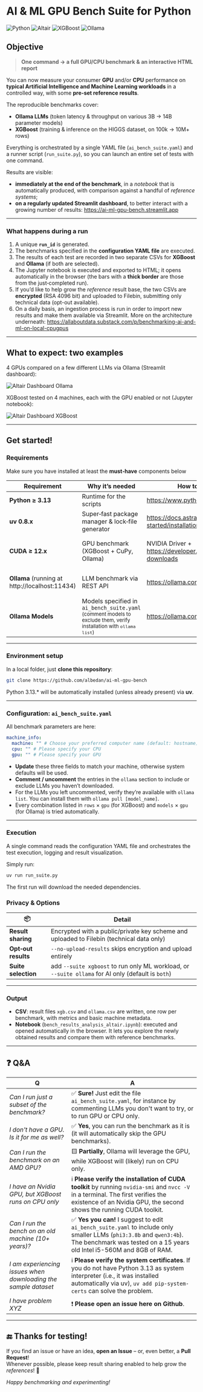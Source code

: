# AI & ML GPU Bench Suite for Python 

![Python](https://img.shields.io/badge/python-3.13-blue)
![Altair](https://img.shields.io/badge/Altair-5.5-green)
![XGBoost](https://img.shields.io/badge/XGBoost-3.0-orange)
![Ollama](https://img.shields.io/badge/Ollama-0.9|0.10|0.11-purple)

## Objective

> **One command → a full GPU/CPU benchmark & an interactive HTML report**

You can now measure your consumer **GPU** and/or **CPU** performance on **typical Artificial Intelligence and Machine Learning workloads** in a controlled way, with some **pre‑set reference results**.

The reproducible benchmarks cover:

- **Ollama LLMs** (token latency & throughput on various 3B → 14B parameter models)
- **XGBoost** (training & inference on the HIGGS dataset, on 100k → 10M+ rows)

Everything is orchestrated by a single YAML file (`ai_bench_suite.yaml`) and a runner script (`run_suite.py`), so you can launch an entire set of tests with one command.

Results are visible:

- **immediately at the end of the benchmark**, in a *notebook* that is automatically produced, with comparison against a handful of *reference systems*;
- **on a regularly updated Streamlit dashboard**, to better interact with a growing number of results: <https://ai-ml-gpu-bench.streamlit.app>

---

### What happens during a run

1. A unique **`run_id`** is generated.  
2. The benchmarks specified in the **configuration YAML file** are executed.  
3. The results of each test are recorded in two separate CSVs for **XGBoost** and **Ollama** (if both are selected).  
4. The Jupyter notebook is executed and exported to HTML; it opens automatically in the browser (the bars with a **thick border** are those from the just‑completed run).
5. If you’d like to help grow the *reference* result base, the two CSVs are **encrypted** (RSA 4096 bit) and uploaded to Filebin, submitting only technical data (opt-out available).  
6. On a daily basis, an ingestion process is run in order to import new results and make them available via Streamlit. More on the architecture underneath: <https://allaboutdata.substack.com/p/benchmarking-ai-and-ml-on-local-cpugpus>

---

## What to expect: two examples

4 GPUs compared on a few different LLMs via Ollama (Streamlit dashboard):  

![Altair Dashboard Ollama](images/visualization_ollama_streamlit.png)

XGBoost tested on 4 machines, each with the GPU enabled or not (Jupyter notebook):  

![Altair Dashboard XGBoost](images/visualization_xgboost.png)

---

## Get started!

### Requirements

Make sure you have installed at least the **must‑have** components below

| Requirement                  | Why it’s needed                                   | How to install                                                                                                   | Required? |
|------------------------------|----------------------------------------------------|-------------------------------------------------------------------------------------------------------------------|-----------|
| **Python ≥ 3.13**           | Runtime for the scripts                            | <https://www.python.org/>                                                                                         | **Must**  |
| **uv 0.8.x**                | Super‑fast package manager & lock‑file generator   | <https://docs.astral.sh/uv/getting-started/installation/>                                                         | **Must**  |
| **CUDA ≥ 12.x**             | GPU benchmark (XGBoost + CuPy, Ollama)             | NVIDIA Driver + <https://developer.nvidia.com/cuda-downloads>                                                     | **Optional**<br><sub>(only if a GPU is selected in the YAML)</sub> |
| **Ollama** (running at http://localhost:11434) | LLM benchmark via REST API                      | <https://ollama.com/download>                                                                                     | **Optional**<br><sub>(only if you want to test LLMs)</sub> |
| **Ollama Models**           | Models specified in `ai_bench_suite.yaml`<br><sub>(comment models to exclude them, verify installation with `ollama list`)</sub> | <https://ollama.com/library>                                                                                      | **Optional**<br><sub>(only if you want to test LLMs)</sub> |


---

### Environment setup

In a local folder, just **clone this repository**:

```bash
git clone https://github.com/albedan/ai-ml-gpu-bench
```

Python 3.13.* will be automatically installed (unless already present) via **uv**.

---

### Configuration: `ai_bench_suite.yaml`

All benchmark parameters are here:

```yaml
machine_info:
  machine: "" # Choose your preferred computer name (default: hostname)
  cpu: "" # Please specify your CPU
  gpu: "" # Please specify your GPU
```

- **Update** these three fields to match your machine, otherwise system defaults will be used.  
- **Comment / uncomment** the entries in the ``ollama`` section to include or exclude LLMs you haven’t downloaded.  
- For the LLMs you left uncommented, verify they’re available with ``ollama list``. You can install them with ``ollama pull [model_name]``.  
- Every combination listed in `rows` × `gpu` (for XGBoost) and `models` × `gpu` (for Ollama) is tried automatically.

---

### Execution

A single command reads the configuration YAML file and orchestrates the test execution, logging and result visualization.

Simply run:

```bash
uv run run_suite.py
```

The first run will download the needed dependencies.

### Privacy & Options

| 📦 | Detail |
|----|--------|
| **Result sharing** | Encrypted with a public/private key scheme and uploaded to Filebin (technical data only) |
| **Opt‑out results** | `--no-upload-results` skips encryption and upload entirely |
| **Suite selection** | add `--suite xgboost` to run only ML workload, or `--suite ollama` for AI only (default is `both`) |

---

### Output

- **CSV**: result files `xgb.csv` and `ollama.csv` are written, one row per benchmark, with metrics and basic machine metadata.  
- **Notebook** (`bench_results_analysis_altair.ipynb`): executed and opened automatically in the browser. It lets you explore the newly obtained results and compare them with reference benchmarks.

---

## ❓ Q&A

| Q | A |
|----|--------|
| *Can I run just a subset of the benchmark?* | ✅ **Sure!** Just edit the file `ai_bench_suite.yaml`, for instance by commenting LLMs you don't want to try, or to run GPU or CPU only. |
| *I don't have a GPU. Is it for me as well?* | ✅ **Yes**, you can run the benchmark as it is (it will automatically skip the GPU benchmarks). |
| *Can I run the benchmark on an AMD GPU?* | 🟨 **Partially**, Ollama will leverage the GPU, while XGBoost will (likely) run on CPU only. |
| *I have an Nvidia GPU, but XGBoost runs on CPU only* | ℹ️ **Please verify the installation of CUDA toolkit** by running `nvidia-smi` and `nvcc -V` in a terminal. The first verifies the existence of an Nvidia GPU, the second shows the running CUDA toolkit. |
| *Can I run the bench on an old machine (10+ years)?* | ✅ **Yes you can!** I suggest to edit `ai_bench_suite.yaml` to include only smaller LLMs (`phi3:3.8b` and `qwen3:4b`). The benchmark was tested on a 15 years old Intel i5-560M and 8GB of RAM. |
| *I am experiencing issues when downloading the sample dataset* | ℹ️ **Please verify the system certificates**. If you do not have Python 3.13 as system interpreter (i.e., it was installed automatically via uv), `uv add pip-system-certs` can solve the problem. |
| *I have problem XYZ* | ❗ **Please open an issue here on Github**. |

---

## 🔚 Thanks for testing!

If you find an issue or have an idea, **open an Issue** – or, even better, a **Pull Request**!  
Whenever possible, please keep result sharing enabled to help grow the *references*! 🚀

_Happy benchmarking and experimenting!_
